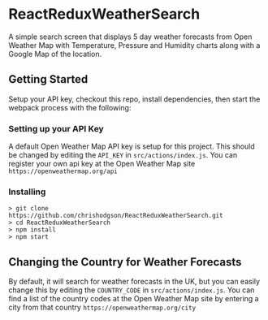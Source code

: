 # ReactReduxWeatherSearch

A simple search screen that displays 5 day weather forecasts from Open Weather Map with Temperature, Pressure and 
Humidity charts along with a Google Map of the location.

## Getting Started

Setup your API key, checkout this repo, install dependencies, then start the webpack process with the following:

### Setting up your API Key

A default Open Weather Map API key is setup for this project. This should be changed by editing the `API_KEY` in `src/actions/index.js`.
You can register your own api key at the Open Weather Map site `https://openweathermap.org/api` 

### Installing

```
> git clone https://github.com/chrishodgson/ReactReduxWeatherSearch.git
> cd ReactReduxWeatherSearch
> npm install
> npm start
```


## Changing the Country for Weather Forecasts

By default, it will search for weather forecasts in the UK, but you can easily change this by editing the `COUNTRY_CODE` in `src/actions/index.js`.
You can find a list of the country codes at the Open Weather Map site by entering a city from that country  `https://openweathermap.org/city` 
